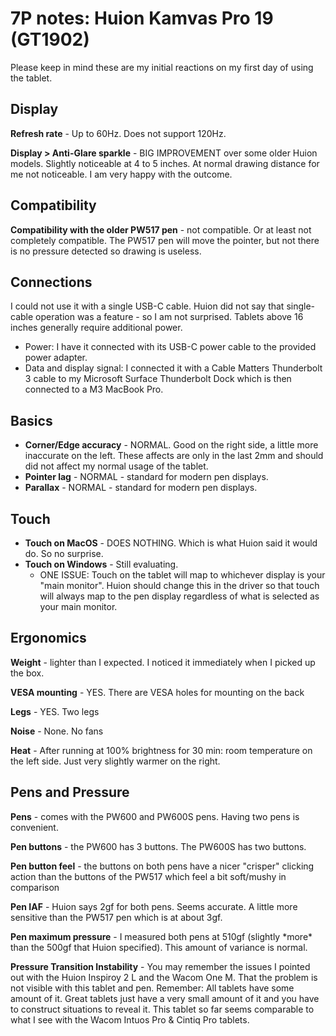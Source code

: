 # 7P notes: Huion Kamvas Pro 19 (GT1902)

Please keep in mind these are my initial reactions on my first day of using the tablet.

## **Display**

**Refresh rate** - Up to 60Hz. Does not support 120Hz.

**Display > Anti-Glare sparkle** - BIG IMPROVEMENT over some older Huion models. Slightly noticeable at 4 to 5 inches. At normal drawing distance for me not noticeable. I am very happy with the outcome.

## Compatibility

**Compatibility with the older PW517 pen** - not compatible. Or at least not completely compatible. The PW517 pen will move the pointer, but not there is no pressure detected so drawing is useless.

## **Connections**

I could not use it with a single USB-C cable. Huion did not say that single-cable operation was a feature - so I am not surprised. Tablets above 16 inches generally require additional power.

* Power: I have it connected with its USB-C power cable to the provided power adapter.
* Data and display signal: I connected it with a Cable Matters Thunderbolt 3 cable to my Microsoft Surface Thunderbolt Dock which is then connected to a M3 MacBook Pro.

## Basics

* **Corner/Edge accuracy** - NORMAL. Good on the right side, a little more inaccurate on the left. These affects are only in the last 2mm and should did not affect my normal usage of the tablet.
* **Pointer lag** - NORMAL - standard for modern pen displays.
* **Parallax** - NORMAL - standard for modern pen displays.

## Touch

* **Touch on MacOS** - DOES NOTHING. Which is what Huion said it would do. So no surprise.
* **Touch on Windows** - Still evaluating.
  * ONE ISSUE: Touch on the tablet will map to whichever display is your "main monitor". Huion should change this in the driver so that touch will always map to the pen display regardless of what is selected as your main monitor.&#x20;

## **Ergonomics**

**Weight** - lighter than I expected. I noticed it immediately when I picked up the box.&#x20;

**VESA mounting** - YES. There are VESA holes for mounting on the back

**Legs** - YES. Two legs

**Noise** - None. No fans

**Heat** - After running at 100% brightness for 30 min: room temperature on the left side. Just very slightly warmer on the right.&#x20;

## Pens and Pressure

**Pens** - comes with the PW600 and PW600S pens. Having two pens is convenient.

**Pen buttons** - the PW600 has 3 buttons. The PW600S has two buttons.

**Pen button feel** - the buttons on both pens have a nicer "crisper" clicking action than the buttons of the PW517 which feel a bit soft/mushy in comparison

**Pen IAF** - Huion says 2gf for both pens. Seems accurate. A little more sensitive than the PW517 pen which is at about 3gf.

**Pen maximum pressure** - I measured both pens at 510gf (slightly \*more\* than the 500gf that Huion specified). This amount of variance is normal.

**Pressure Transition Instability** - You may remember the issues I pointed out with the Huion Inspiroy 2 L and the Wacom One M. That the problem is not visible with this tablet and pen. Remember: All tablets have some amount of it. Great tablets just have a very small amount of it and you have to construct situations to reveal it. This tablet so far seems comparable to what I see with the Wacom Intuos Pro & Cintiq Pro tablets.&#x20;





&#x20;

